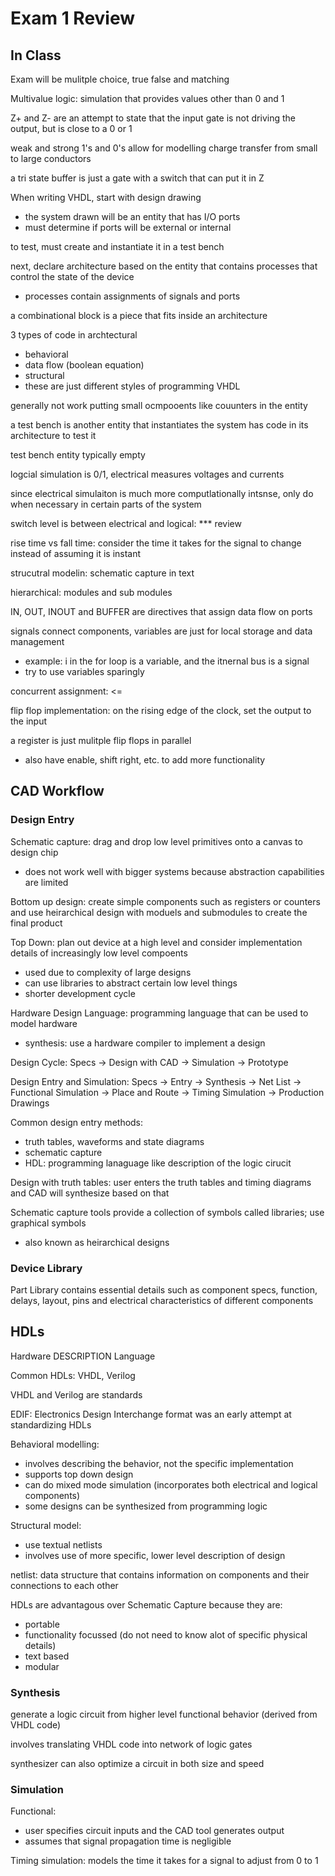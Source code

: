 # Exam 1 Review

## In Class

Exam will be mulitple choice, true false and matching

Multivalue logic: simulation that provides values other than 0 and 1

Z+ and Z- are an attempt to state that the input gate is not driving the output, but is close to a 0 or 1

weak and strong 1's and 0's allow for modelling charge transfer from small to large conductors

a tri state buffer is just a gate with a switch that can put it in Z

When writing VHDL, start with design drawing
- the system drawn will be an entity that has I/O ports
- must determine if ports will be external or internal

to test, must create and instantiate it in a test bench

next, declare architecture based on the entity that contains processes that control the state of the device
- processes contain assignments of signals and ports

a combinational block is a piece that fits inside an architecture

3 types of code in archtectural
- behavioral
- data flow (boolean equation)
- structural
- these are just different styles of programming VHDL

generally not work putting small ocmpooents like couunters in the entity

a test bench is another entity that instantiates the system has code in its architecture to test it

test bench entity typically empty

logcial simulation is 0/1, electrical measures voltages and currents

since electrical simulaiton is much more computlationally intsnse, only do when necessary in certain parts of the system

switch level is between electrical and logical: *** review

rise time vs fall time: consider the time it takes for the signal to change instead of assuming it is instant

strucutral modelin: schematic capture in text

hierarchical: modules and sub modules

IN, OUT, INOUT and BUFFER are directives that assign data flow on ports 

signals connect components, variables are just for local storage and data management
- example: i in the for loop is a variable, and the itnernal bus is a signal
- try to use variables sparingly

concurrent assignment: <= 

flip flop implementation: on the rising edge of the clock, set the output to the input

a register is just mulitple flip flops in parallel
- also have enable, shift right, etc. to add more functionality


## CAD Workflow

### Design Entry

Schematic capture: drag and drop low level primitives onto a canvas to design chip
- does not work well with bigger systems because abstraction capabilities are limited

Bottom up design: create simple components such as registers or counters and use heirarchical design with moduels and submodules to create the final product

Top Down: plan out device at a high level and consider implementation details of increasingly low level compoents
- used due to complexity of large designs
- can use libraries to abstract certain low level things
- shorter development cycle

Hardware Design Language: programming language that can be used to model hardware
- synthesis: use a hardware compiler to implement a design

Design Cycle: Specs -> Design with CAD -> Simulation -> Prototype

Design Entry and Simulation: Specs -> Entry -> Synthesis -> Net List -> Functional Simulation -> Place and Route -> Timing Simulation -> Production Drawings

Common design entry methods:
- truth tables, waveforms and state diagrams
- schematic capture
- HDL: programming lanaguage like description of the logic cirucit

Design with truth tables: user enters the truth tables and timing diagrams and CAD will synthesize based on that

Schematic capture tools provide a collection of symbols called libraries; use graphical symbols
-  also known as heirarchical designs

### Device Library 

Part Library contains essential details such as component specs, function, delays, layout, pins and electrical characteristics of different components

## HDLs 

Hardware DESCRIPTION Language

Common HDLs: VHDL, Verilog

VHDL and Verilog are standards

EDIF: Electronics Design Interchange format was an early attempt at standardizing HDLs 

Behavioral modelling: 
- involves describing the behavior, not the specific implementation
- supports top down design 
- can do mixed mode simulation (incorporates both electrical and logical components)
- some designs can be synthesized from programming logic

Structural model:
- use textual netlists
- involves use of more specific, lower level description of design

netlist: data structure that contains information on components and their connections to each other

HDLs are advantagous over Schematic Capture because they are:
- portable
- functionality focussed (do not need to know alot of specific physical details)
- text based
- modular

### Synthesis

generate a logic circuit from higher level functional behavior (derived from VHDL code)

involves translating VHDL code into network of logic gates

synthesizer can also optimize a circuit in both size and speed

### Simulation

Functional:
- user specifies circuit inputs and the CAD tool generates output
- assumes that signal propagation time is negligible

Timing simulation: models the time it takes for a signal to adjust from 0 to 1








